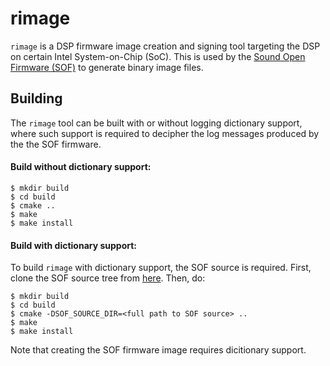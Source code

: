 # rimage

`rimage` is a DSP firmware image creation and signing tool targeting
the DSP on certain Intel System-on-Chip (SoC). This is used by
the [Sound Open Firmware (SOF)](https://github.com/thesofproject/sof)
to generate binary image files.

## Building

The `rimage` tool can be built with or without logging dictionary
support, where such support is required to decipher the log messages
produced by the the SOF firmware.

#### Build without dictionary support:

```shell
$ mkdir build
$ cd build
$ cmake ..
$ make
$ make install
```

#### Build with dictionary support:

To build `rimage` with dictionary support, the SOF source is required.
First, clone the SOF source tree from
[here](https://github.com/thesofproject/sof). Then, do:

```shell
$ mkdir build
$ cd build
$ cmake -DSOF_SOURCE_DIR=<full path to SOF source> ..
$ make
$ make install
```

Note that creating the SOF firmware image requires dicitionary support.
